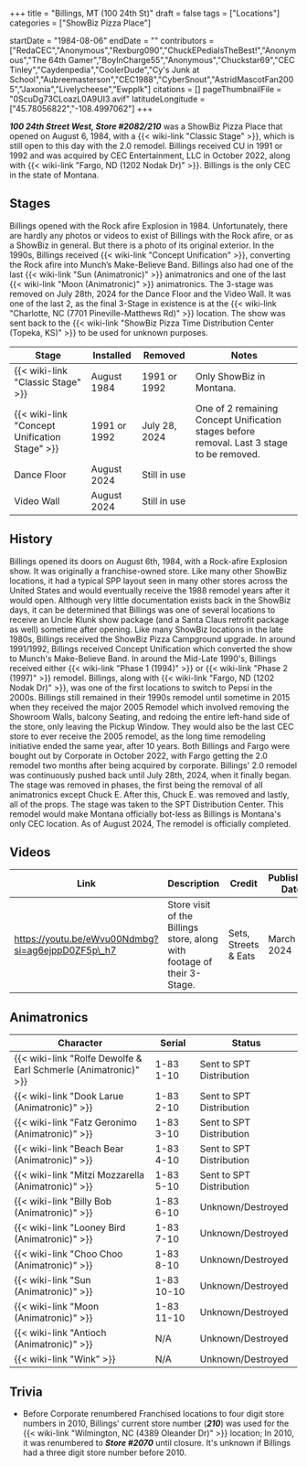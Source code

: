 +++
title = "Billings, MT (100 24th St)"
draft = false
tags = ["Locations"]
categories = ["ShowBiz Pizza Place"]


startDate = "1984-08-06"
endDate = ""
contributors = ["RedaCEC","Anonymous","Rexburg090","ChuckEPediaIsTheBest!","Anonymous","The 64th Gamer","BoyInCharge55","Anonymous","Chuckstar69","CEC Tinley","Caydenpedia","CoolerDude","Cy's Junk at School","Aubreemasterson","CEC1988","CyberSnout","AstridMascotFan2005","Jaxonia","Livelycheese","Ewpplk"]
citations = []
pageThumbnailFile = "0ScuDg73CLoazL0A9UI3.avif"
latitudeLongitude = ["45.78056822","-108.4997062"]
+++

***100 24th Street West, Store #2082/210*** was a ShowBiz Pizza Place that opened on August 6, 1984, with a {{< wiki-link "Classic Stage" >}}, which is still open to this day with the 2.0 remodel. Billings received CU in 1991 or 1992 and was acquired by CEC Entertainment, LLC in October 2022, along with {{< wiki-link "Fargo, ND (1202 Nodak Dr)" >}}. Billings is the only CEC in the state of Montana.

## Stages

Billings opened with the Rock afire Explosion in 1984. Unfortunately, there are hardly any photos or videos to exist of Billings with the Rock afire, or as a ShowBiz in general. But there is a photo of its original exterior. In the 1990s, Billings received {{< wiki-link "Concept Unification" >}}, converting the Rock afire into Munch’s Make-Believe Band. Billings also had one of the last {{< wiki-link "Sun (Animatronic)" >}} animatronics and one of the last {{< wiki-link "Moon (Animatronic)" >}} animatronics. The 3-stage was removed on July 28th, 2024 for the Dance Floor and the Video Wall. It was one of the last 2, as the final 3-Stage in existence is at the {{< wiki-link "Charlotte, NC (7701 Pineville-Matthews Rd)" >}} location. The show was sent back to the {{< wiki-link "ShowBiz Pizza Time Distribution Center (Topeka, KS)" >}} to be used for unknown purposes.

| Stage                                               | Installed    | Removed       | Notes                                                                                     |
|-----------------------------------------------------|--------------|---------------|-------------------------------------------------------------------------------------------|
| {{< wiki-link "Classic Stage" >}}             | August 1984  | 1991 or 1992  | Only ShowBiz in Montana.                                                                  |
| {{< wiki-link "Concept Unification Stage" >}} | 1991 or 1992 | July 28, 2024 | One of 2 remaining Concept Unification stages before removal. Last 3 stage to be removed. |
| Dance Floor                                         | August 2024  | Still in use  |                                                                                           |
| Video Wall                                          | August 2024  | Still in use  |                                                                                           |

## History

Billings opened its doors on August 6th, 1984, with a Rock-afire Explosion show. It was originally a franchise-owned store. Like many other ShowBiz locations, it had a typical SPP layout seen in many other stores across the United States and would eventually receive the 1988 remodel years after it would open. Although very little documentation exists back in the ShowBiz days, it can be determined that Billings was one of several locations to receive an Uncle Klunk show package (and a Santa Claus retrofit package as well) sometime after opening. Like many ShowBiz locations in the late 1980s, Billings received the ShowBiz Pizza Campground upgrade. In around 1991/1992, Billings received Concept Unification which converted the show to Munch's Make-Believe Band. In around the Mid-Late 1990's, Billings received either {{< wiki-link "Phase 1 (1994)" >}} or {{< wiki-link "Phase 2 (1997)" >}} remodel. Billings, along with {{< wiki-link "Fargo, ND (1202 Nodak Dr)" >}}, was one of the first locations to switch to Pepsi in the 2000s. Billings still remained in their 1990s remodel until sometime in 2015 when they received the major 2005 Remodel which involved removing the Showroom Walls, balcony Seating, and redoing the entire left-hand side of the store, only leaving the Pickup Window. They would also be the last CEC store to ever receive the 2005 remodel, as the long time remodeling initiative ended the same year, after 10 years. Both Billings and Fargo were bought out by Corporate in October 2022, with Fargo getting the 2.0 remodel two months after being acquired by corporate. Billings' 2.0 remodel was continuously pushed back until July 28th, 2024, when it finally began. The stage was removed in phases, the first being the removal of all animatronics except Chuck E. After this, Chuck E. was removed and lastly, all of the props. The stage was taken to the SPT Distribution Center. This remodel would make Montana officially bot-less as Billings is Montana's only CEC location. As of August 2024, The remodel is officially completed.

## Videos

| Link                                              | Description                                                             | Credit                   | Publishing Date |
|---------------------------------------------------|-------------------------------------------------------------------------|--------------------------|-----------------|
| https://youtu.be/eWvu00Ndmbg?si=ag6ejppD0ZF5p\_h7 | Store visit of the Billings store, along with footage of their 3-Stage. | Sets, Streets &amp; Eats | March 10, 2024  |

## Animatronics

| Character                                                                 | Serial     | Status                   |
|---------------------------------------------------------------------------|------------|--------------------------|
| {{< wiki-link "Rolfe Dewolfe &amp; Earl Schmerle (Animatronic)" >}} | 1-83 1-10  | Sent to SPT Distribution |
| {{< wiki-link "Dook Larue (Animatronic)" >}}                        | 1-83 2-10  | Sent to SPT Distribution |
| {{< wiki-link "Fatz Geronimo (Animatronic)" >}}                     | 1-83 3-10  | Sent to SPT Distribution |
| {{< wiki-link "Beach Bear (Animatronic)" >}}                        | 1-83 4-10  | Sent to SPT Distribution |
| {{< wiki-link "Mitzi Mozzarella (Animatronic)" >}}                  | 1-83 5-10  | Sent to SPT Distribution |
| {{< wiki-link "Billy Bob (Animatronic)" >}}                         | 1-83 6-10  | Unknown/Destroyed        |
| {{< wiki-link "Looney Bird (Animatronic)" >}}                       | 1-83 7-10  | Unknown/Destroyed        |
| {{< wiki-link "Choo Choo (Animatronic)" >}}                         | 1-83 8-10  | Unknown/Destroyed        |
| {{< wiki-link "Sun (Animatronic)" >}}                               | 1-83 10-10 | Unknown/Destroyed        |
| {{< wiki-link "Moon (Animatronic)" >}}                              | 1-83 11-10 | Unknown/Destroyed        |
| {{< wiki-link "Antioch (Animatronic)" >}}                           | N/A        | Unknown/Destroyed        |
| {{< wiki-link "Wink" >}}                                            | N/A        | Unknown/Destroyed        |

## Trivia

- Before Corporate renumbered Franchised locations to four digit store numbers in 2010, Billings' current store number (***210***) was used for the {{< wiki-link "Wilmington, NC (4389 Oleander Dr)" >}} location; In 2010, it was renumbered to ***Store #2070*** until closure. It's unknown if Billings had a three digit store number before 2010.